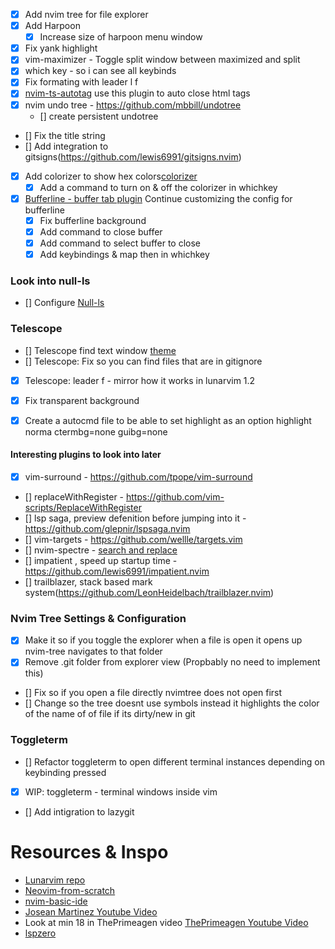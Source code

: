 - [x] Add nvim tree for file explorer
- [x] Add Harpoon
  - [x] Increase size of harpoon menu window
- [x] Fix yank highlight
- [x] vim-maximizer - Toggle split window between maximized and split
- [x] which key - so i can see all keybinds
- [x] Fix formating with leader l f 
- [x] [nvim-ts-autotag](https://github.com/windwp/nvim-ts-autotag) use this plugin to auto close html tags
- [x] nvim undo tree - https://github.com/mbbill/undotree
  - [] create persistent undotree

- [] Fix the title string
- [] Add integration to gitsigns(https://github.com/lewis6991/gitsigns.nvim)

- [x] Add colorizer to show hex colors[colorizer](https://github.com/norcalli/nvim-colorizer.lua)
  - [x] Add a command to turn on & off the colorizer in whichkey

- [x] [Bufferline - buffer tab plugin](https://github.com/akinsho/bufferline.nvim)
  Continue customizing the config for bufferline
  - [x] Fix bufferline background
  - [x] Add command to close buffer
  - [x] Add command to select buffer to close 
  - [x] Add keybindings & map then in whichkey

### Look into null-ls
- [] Configure [Null-ls](https://www.youtube.com/watch?v=e3xxkEbhG0o)

### Telescope
- [] Telescope find text window [theme](https://github.com/nvim-telescope/telescope.nvim#themes) 
- [] Telescope: Fix so you can find files that are in gitignore
- [x] Telescope: leader f - mirror how it works in lunarvim 1.2

- [x] Fix transparent background 
- [x] Create a autocmd file to be able to set highlight as an option
      highlight norma ctermbg=none guibg=none

#### Interesting plugins to look into later
- [x] vim-surround - https://github.com/tpope/vim-surround
- [] replaceWithRegister - https://github.com/vim-scripts/ReplaceWithRegister
- [] lsp saga, preview defenition before jumping into it - https://github.com/glepnir/lspsaga.nvim
- [] vim-targets - https://github.com/wellle/targets.vim
- [] nvim-spectre - [search and replace](https://github.com/nvim-pack/nvim-spectre) 
- [] impatient , speed up startup time - https://github.com/lewis6991/impatient.nvim
- [] trailblazer, stack based mark system(https://github.com/LeonHeidelbach/trailblazer.nvim)

### Nvim Tree Settings & Configuration
- [x] Make it so if you toggle the explorer when a file is open it opens up nvim-tree navigates to that folder
- [x] Remove .git folder from explorer view (Propbably no need to implement this)
- [] Fix so if you open a file directly nvimtree does not open first
- [] Change so the tree doesnt use symbols instead it highlights the color of the name of of file if its dirty/new in git

### Toggleterm
- [] Refactor toggleterm to open different terminal instances depending on keybinding pressed
- [x] WIP: toggleterm - terminal windows inside vim
- [] Add intigration to lazygit

# Resources & Inspo
* [Lunarvim repo](https://www.lunarvim.org/)
* [Neovim-from-scratch](https://github.com/LunarVim/Neovim-from-scratch)
* [nvim-basic-ide](https://github.com/LunarVim/nvim-basic-ide)
* [Josean Martinez Youtube Video](https://www.youtube.com/watch?v=vdn_pKJUda8&list=LL&index=1)
* Look at min 18 in ThePrimeagen video [ThePrimeagen Youtube Video](https://www.youtube.com/watch?v=w7i4amO_zaE&list=LL)
* [lspzero](https://github.com/VonHeikemen/lsp-zero.nvim)
